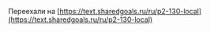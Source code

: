 Переехали на [https://text.sharedgoals.ru/ru/p2-130-local](https://text.sharedgoals.ru/ru/p2-130-local)
